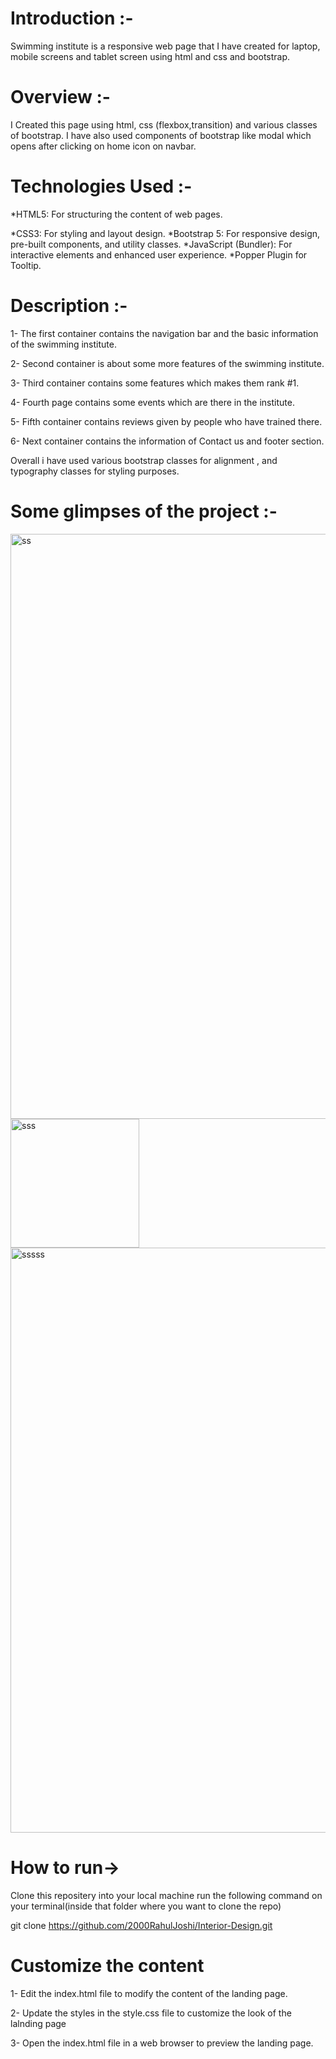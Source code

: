 # Introduction :-
Swimming institute is a responsive web page that I have created for laptop, mobile screens and tablet screen using html and css and bootstrap.

# Overview :-
 I Created this page using html, css (flexbox,transition) and various classes of bootstrap.
 I  have also used components of bootstrap like modal which opens after clicking on home icon on navbar.
 
# Technologies Used :-
*HTML5: For structuring the content of web pages.

*CSS3: For styling and layout design.
*Bootstrap 5: For responsive design, pre-built components, and utility classes.
*JavaScript (Bundler): For interactive elements and enhanced user experience.
*Popper Plugin for Tooltip.

# Description :-
1- The first container contains the navigation bar and the basic information of the swimming institute.

2- Second container is about some more features of the swimming institute.

3- Third container contains some features which makes them rank #1.

4- Fourth page contains some events which are there in the institute.

5- Fifth container contains reviews given by people who have trained there.

6- Next container contains the information of Contact us and footer section.

Overall i have used various bootstrap classes for alignment , and typography classes for styling purposes.

# Some glimpses of the project :-

<img width="936" alt="ss" src="https://github.com/amanchauhan4144/bootstrapFirstAssignment/assets/162153164/531bd18a-627b-485a-bd0d-b7d5db90fbae"><img width="206" alt="sss" src="https://github.com/amanchauhan4144/bootstrapFirstAssignment/assets/162153164/49b56042-0b95-464a-9a8b-5211ff1b669b"><img width="936" alt="sssss" src="https://github.com/amanchauhan4144/bootstrapFirstAssignment/assets/162153164/de0d7c8b-8705-44a0-958f-633b0f237804">



# How to run->
Clone this repositery into your local machine
run the following command on your terminal(inside that folder where you want to clone the repo)

git clone https://github.com/2000RahulJoshi/Interior-Design.git

# Customize the content
1- Edit the index.html file to modify the content of the landing page.

2- Update the styles in the style.css file to customize the look of the lalnding page

3- Open the index.html file in a web browser to preview the landing page.
